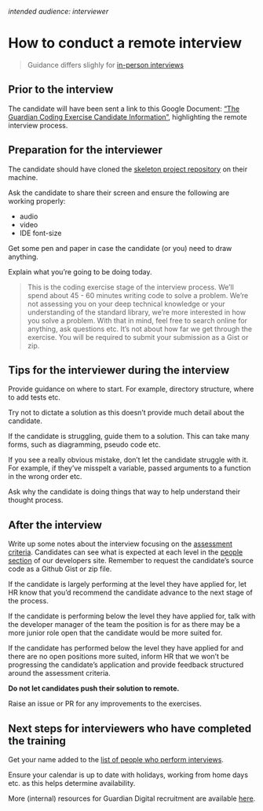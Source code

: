 _intended audience: interviewer_

# How to conduct a remote interview

> Guidance differs slighly for [in-person interviews](/PROCESS_IN_PERSON.md)

## Prior to the interview

The candidate will have been sent a link to this Google Document: [“The Guardian Coding Exercise Candidate Information”][gdoc], highlighting the remote interview process.

[gdoc]: https://docs.google.com/document/d/1aHqrKfAJQa7oj92m_vftRr2HxGjijAHjjMqDtv02NVo/edit

## Preparation for the interviewer
The candidate should have cloned the [skeleton project repository](https://github.com/guardian/pairing-test-project) on their machine.

Ask the candidate to share their screen and ensure the following are working properly:
- audio
- video
- IDE font-size

Get some pen and paper in case the candidate (or you) need to draw anything.

Explain what you’re going to be doing today.
> This is the coding exercise stage of the interview process. We’ll spend about 45 - 60 minutes writing code to solve a problem. We’re not assessing you on your deep technical knowledge or your understanding of the standard library, we’re more interested in how you solve a problem. With that in mind, feel free to search online for anything, ask questions etc. It’s not about how far we get through the exercise. You will be required to submit your submission as a Gist or zip.

## Tips for the interviewer during the interview
Provide guidance on where to start. For example, directory structure, where to add tests etc.

Try not to dictate a solution as this doesn’t provide much detail about the candidate.

If the candidate is struggling, guide them to a solution. This can take many forms, such as diagramming, pseudo code etc.

If you see a really obvious mistake, don’t let the candidate struggle with it. For example, if they’ve misspelt a variable, passed arguments to a function in the wrong order etc.

Ask why the candidate is doing things that way to help understand their thought process.

## After the interview
Write up some notes about the interview focusing on the [assessment criteria](https://docs.google.com/spreadsheets/d/1k5dmB9WaqcUE3NjvAqHfnKytitslIbGs0bPhx-1t4wI/edit#gid=0).
Candidates can see what is expected at each level in the [people section](https://developers.theguardian.com/open-people.html) of our developers site.
Remember to request the candidate’s source code as a Github Gist or zip file.

If the candidate is largely performing at the level they have applied for, let HR know that you’d recommend the candidate advance to the next stage of the process.

If the candidate is performing below the level they have applied for, talk with the developer manager of the team the position is for as there may be a more junior role open that the candidate would be more suited for.

If the candidate has performed below the level they have applied for and there are no open positions more suited, inform HR that we won’t be progressing the candidate’s application and provide feedback structured around the assessment criteria.

**Do not let candidates push their solution to remote.**

Raise an issue or PR for any improvements to the exercises.

## Next steps for interviewers who have completed the training
Get your name added to the [list of people who perform interviews](https://docs.google.com/spreadsheets/d/1o2zo8SBNY7GpIBV8JZDd1SPS7n3j1aZcCMB50yjhrQ4/edit?usp=drive_web&ouid=100705330630281350114).

Ensure your calendar is up to date with holidays, working from home days etc. as this helps determine availability.

More (internal) resources for Guardian Digital recruitment are available [here](https://drive.google.com/drive/folders/0ACeWcaLt-MNVUk9PVA).
